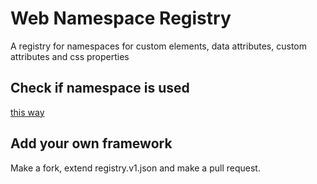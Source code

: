 # Web Namespace Registry
A registry for namespaces for custom elements, data attributes, custom attributes and css properties

## Check if namespace is used
[this way](
  https://rawcdn.githack.com/nuxodin/web-namespace-registry/6e951d513037381329867712e9b66e27b7f6a027/web/index.html
)

## Add your own framework
Make a fork, extend registry.v1.json and make a pull request.
